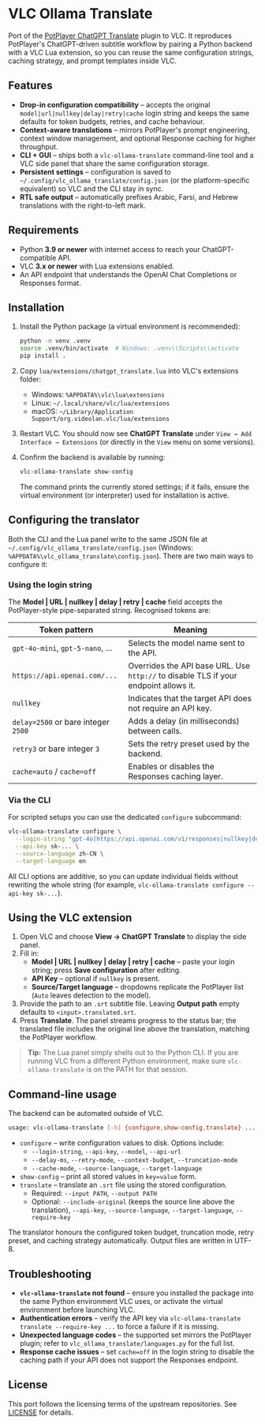 # VLC Ollama Translate

Port of the [PotPlayer ChatGPT Translate](https://github.com/Felix3322/PotPlayer_ChatGPT_Translate) plugin to VLC.  It reproduces PotPlayer's ChatGPT-driven subtitle workflow by pairing a Python backend with a VLC Lua extension, so you can reuse the same configuration strings, caching strategy, and prompt templates inside VLC.

## Features

- **Drop-in configuration compatibility** – accepts the original `model|url|nullkey|delay|retry|cache` login string and keeps the same defaults for token budgets, retries, and cache behaviour.
- **Context-aware translations** – mirrors PotPlayer's prompt engineering, context window management, and optional Response caching for higher throughput.
- **CLI + GUI** – ships both a `vlc-ollama-translate` command-line tool and a VLC side panel that share the same configuration storage.
- **Persistent settings** – configuration is saved to `~/.config/vlc_ollama_translate/config.json` (or the platform-specific equivalent) so VLC and the CLI stay in sync.
- **RTL safe output** – automatically prefixes Arabic, Farsi, and Hebrew translations with the right-to-left mark.

## Requirements

- Python **3.9 or newer** with internet access to reach your ChatGPT-compatible API.
- VLC **3.x or newer** with Lua extensions enabled.
- An API endpoint that understands the OpenAI Chat Completions or Responses format.

## Installation

1. Install the Python package (a virtual environment is recommended):
   ```bash
   python -m venv .venv
   source .venv/bin/activate  # Windows: .venv\\Scripts\\activate
   pip install .
   ```

2. Copy `lua/extensions/chatgpt_translate.lua` into VLC's extensions folder:
   - Windows: `%APPDATA%\vlc\lua\extensions`
   - Linux: `~/.local/share/vlc/lua/extensions`
   - macOS: `~/Library/Application Support/org.videolan.vlc/lua/extensions`

3. Restart VLC.  You should now see **ChatGPT Translate** under `View → Add Interface → Extensions` (or directly in the `View` menu on some versions).

4. Confirm the backend is available by running:
   ```bash
   vlc-ollama-translate show-config
   ```
   The command prints the currently stored settings; if it fails, ensure the virtual environment (or interpreter) used for installation is active.

## Configuring the translator

Both the CLI and the Lua panel write to the same JSON file at `~/.config/vlc_ollama_translate/config.json` (Windows: `%APPDATA%\vlc_ollama_translate\config.json`).  There are two main ways to configure it:

### Using the login string

The **Model | URL | nullkey | delay | retry | cache** field accepts the PotPlayer-style pipe-separated string.  Recognised tokens are:

| Token pattern      | Meaning |
|--------------------|---------|
| `gpt-4o-mini`, `gpt-5-nano`, … | Selects the model name sent to the API. |
| `https://api.openai.com/...`   | Overrides the API base URL. Use `http://` to disable TLS if your endpoint allows it. |
| `nullkey`                       | Indicates that the target API does not require an API key. |
| `delay=2500` or bare integer `2500` | Adds a delay (in milliseconds) between calls. |
| `retry3` or bare integer `3`   | Sets the retry preset used by the backend. |
| `cache=auto` / `cache=off`     | Enables or disables the Responses caching layer. |

### Via the CLI

For scripted setups you can use the dedicated `configure` subcommand:

```bash
vlc-ollama-translate configure \
  --login-string "gpt-4o|https://api.openai.com/v1/responses|nullkey|delay=1500|retry3|cache=auto" \
  --api-key sk-... \
  --source-language zh-CN \
  --target-language en
```

All CLI options are additive, so you can update individual fields without rewriting the whole string (for example, `vlc-ollama-translate configure --api-key sk-...`).

## Using the VLC extension

1. Open VLC and choose **View → ChatGPT Translate** to display the side panel.
2. Fill in:
   - **Model | URL | nullkey | delay | retry | cache** – paste your login string; press **Save configuration** after editing.
   - **API Key** – optional if `nullkey` is present.
   - **Source/Target language** – dropdowns replicate the PotPlayer list (`Auto` leaves detection to the model).
3. Provide the path to an `.srt` subtitle file.  Leaving **Output path** empty defaults to `<input>.translated.srt`.
4. Press **Translate**.  The panel streams progress to the status bar; the translated file includes the original line above the translation, matching the PotPlayer workflow.

> **Tip:** The Lua panel simply shells out to the Python CLI.  If you are running VLC from a different Python environment, make sure `vlc-ollama-translate` is on the PATH for that session.

## Command-line usage

The backend can be automated outside of VLC.

```bash
usage: vlc-ollama-translate [-h] {configure,show-config,translate} ...
```

- `configure` – write configuration values to disk. Options include:
  - `--login-string`, `--api-key`, `--model`, `--api-url`
  - `--delay-ms`, `--retry-mode`, `--context-budget`, `--truncation-mode`
  - `--cache-mode`, `--source-language`, `--target-language`
- `show-config` – print all stored values in `key=value` form.
- `translate` – translate an `.srt` file using the stored configuration.
  - Required: `--input PATH`, `--output PATH`
  - Optional: `--include-original` (keeps the source line above the translation), `--api-key`, `--source-language`, `--target-language`, `--require-key`

The translator honours the configured token budget, truncation mode, retry preset, and caching strategy automatically.  Output files are written in UTF-8.

## Troubleshooting

- **`vlc-ollama-translate` not found** – ensure you installed the package into the same Python environment VLC uses, or activate the virtual environment before launching VLC.
- **Authentication errors** – verify the API key via `vlc-ollama-translate translate --require-key ...` to force a failure if it is missing.
- **Unexpected language codes** – the supported set mirrors the PotPlayer plugin; refer to `vlc_ollama_translate/languages.py` for the full list.
- **Response cache issues** – set `cache=off` in the login string to disable the caching path if your API does not support the Responses endpoint.

## License

This port follows the licensing terms of the upstream repositories.  See [LICENSE](LICENSE) for details.

